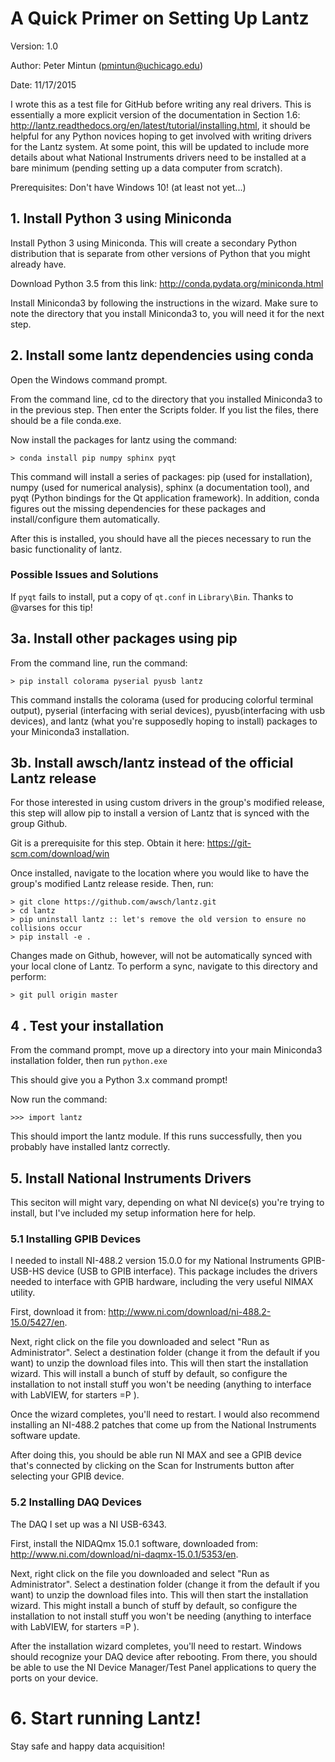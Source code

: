 # A Quick Primer on Setting Up Lantz #
Version: 1.0

Author: Peter Mintun (pmintun@uchicago.edu)

Date: 11/17/2015

I wrote this as a test file for GitHub before writing any real drivers. This is essentially a more explicit version of the documentation in Section 1.6: http://lantz.readthedocs.org/en/latest/tutorial/installing.html, it should be helpful for any Python novices hoping to get involved with writing drivers for the Lantz system. At some point, this will be updated to include more details about what National Instruments drivers need to be installed at a bare minimum (pending setting up a data computer from scratch).

Prerequisites: Don't have Windows 10! (at least not yet...)

## 1. Install Python 3 using Miniconda ##
Install Python 3 using Miniconda. This will create a secondary Python distribution that is separate from other versions of Python that you might already have.

Download Python 3.5 from this link: http://conda.pydata.org/miniconda.html

Install Miniconda3 by following the instructions in the wizard. Make sure to note the directory that you install Miniconda3 to, you will need it for the next step.

## 2. Install some lantz dependencies using conda ##
Open the Windows command prompt.

From the command line, cd to the directory that you installed Miniconda3 to in the previous step. Then enter the Scripts folder. If you list the files, there should be a file conda.exe.

Now install the packages for lantz using the command:

    > conda install pip numpy sphinx pyqt


This command will install a series of packages: pip (used for installation), numpy (used for numerical analysis), sphinx (a documentation tool), and pyqt (Python bindings for the Qt application framework). In addition, conda figures out the missing dependencies for these packages and install/configure them automatically.

After this is installed, you should have all the pieces necessary to run the basic functionality of lantz.

### Possible Issues and Solutions ###

If `pyqt` fails to install, put a copy of `qt.conf` in `Library\Bin`. Thanks to @varses for this tip!

## 3a. Install other packages using pip ##

From the command line, run the command:

    > pip install colorama pyserial pyusb lantz

This command installs the colorama (used for producing colorful terminal output), pyserial (interfacing with serial devices), pyusb(interfacing with usb devices), and lantz (what you're supposedly hoping to install) packages to your Miniconda3 installation.

## 3b. Install awsch/lantz instead of the official Lantz release

For those interested in using custom drivers in the group's modified release, this step will allow pip to install a version of Lantz that is synced with the group Github.

Git is a prerequisite for this step. Obtain it here: https://git-scm.com/download/win

Once installed, navigate to the location where you would like to have the group's modified Lantz release reside. Then, run:

    > git clone https://github.com/awsch/lantz.git
    > cd lantz
    > pip uninstall lantz :: let's remove the old version to ensure no collisions occur
    > pip install -e .
    
Changes made on Github, however, will not be automatically synced with your local clone of Lantz. To perform a sync, navigate to this directory and perform:

    > git pull origin master

## 4 . Test your installation ##
From the command prompt, move up a directory into your main Miniconda3 installation folder, then run `python.exe`

This should give you a Python 3.x command prompt!

Now run the command:

    >>> import lantz

This should import the lantz module. If this runs successfully, then you probably have installed lantz correctly.

## 5. Install National Instruments Drivers ##
This seciton will might vary, depending on what NI device(s) you're trying to install, but I've included my setup information here for help.

### 5.1 Installing GPIB Devices ###
I needed to install NI-488.2 version 15.0.0 for my National Instruments GPIB-USB-HS device (USB to GPIB interface). This package includes the drivers needed to interface with GPIB hardware, including the very useful NIMAX utility.

First, download it from: http://www.ni.com/download/ni-488.2-15.0/5427/en.

Next, right click on the file you downloaded and select "Run as Administrator". Select a destination folder (change it from the default if you want) to unzip the download files into. This will then start the installation wizard. This will install a bunch of stuff by default, so configure the installation to not install stuff you won't be needing (anything to interface with LabVIEW, for starters =P ).

Once the wizard completes, you'll need to restart. I would also recommend installing an NI-488.2 patches that come up from the National Instruments software update.

After doing this, you should be able run NI MAX and see a GPIB device that's connected by clicking on the Scan for Instruments button after selecting your GPIB device.

### 5.2 Installing DAQ Devices ###
The DAQ I set up was a NI USB-6343.

First, install the NIDAQmx 15.0.1 software, downloaded from: http://www.ni.com/download/ni-daqmx-15.0.1/5353/en.

Next, right click on the file you downloaded and select "Run as Administrator". Select a destination folder (change it from the default if you want) to unzip the download files into. This will then start the installation wizard. This might install a bunch of stuff by default, so configure the installation to not install stuff you won't be needing (anything to interface with LabVIEW, for starters =P ).

After the installation wizard completes, you'll need to restart. Windows should recognize your DAQ device after rebooting. From there, you should be able to use the NI Device Manager/Test Panel applications to query the ports on your device.

# 6. Start running Lantz! #
Stay safe and happy data acquisition!
